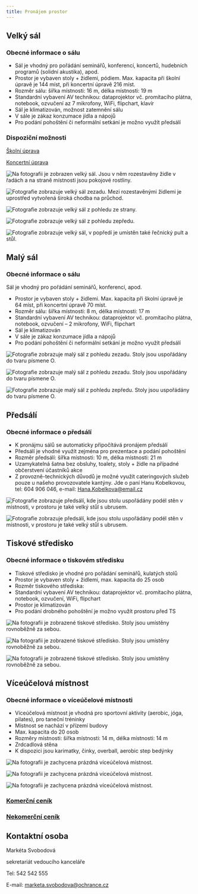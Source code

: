 ```yaml
---
title: Pronájem prostor
---
```


## Velký sál

### Obecné informace o sálu

- Sál je vhodný pro pořádání seminářů, konferencí, koncertů, hudebních programů (solidní akustika), apod.
- Prostor je vybaven stoly + židlemi, pódiem. Max. kapacita při školní úpravě je 144 míst, při koncertní úpravě 216 míst.
- Rozměr sálu: šířka místnosti: 16 m, délka místnosti: 19 m
- Standardní vybavení AV technikou: dataprojektor vč. promítacího plátna, notebook, ozvučení az 7 mikrofony, WiFi, flipchart, klavír
- Sál je klimatizován, možnost zatemnění sálu
- V sále je zákaz konzumace jídla a nápojů
- Pro podání pohoštění či neformální setkání je možno využít předsálí

### Dispoziční možnosti

[Školní úprava](https://www.ochrance.cz/uploads-import/img/Saly/VS_skolni_uprava_144_osob.pdf)

[Koncertní úprava](https://www.ochrance.cz/uploads-import/img/Saly/VS_koncertni_uprava_216_osob.pdf)

![Na fotografii je zobrazen velký sál. Jsou v něm rozestavěny židle v řadách a na straně místnosti jsou pokojové rostliny.](velky_sal_1.jpg "Velký sál")

![Fotografie zobrazuje velký sál zezadu. Mezi rozestavěnými židlemi je uprostřed vytvořená široká chodba na průchod.](velky_sal_2.jpg "Velký sál")

![Fotografie zobrazuje velký sál z pohledu ze strany.](velky_sal_3.jpg "Velký sál")

![Fotografie zobrazuje velký sál z pohledu zepředu. ](velky_sal_4.jpg "Velký sál")

![Fotografie zobrazuje velký sál, v popředí je umístěn také řečnický pult a stůl.](velky_sal_5.jpg "Velký sál")

## Malý sál

### Obecné informace o sálu

Sál je vhodný pro pořádání seminářů, konferencí, apod.

- Prostor je vybaven stoly + židlemi. Max. kapacita při školní úpravě je 64 míst, při koncertní úpravě 70 míst.
- Rozměr sálu: šířka místnosti: 8 m, délka místnosti: 17 m
- Standardní vybavení AV technikou: dataprojektor vč. promítacího plátna, notebook, ozvučení – 2 mikrofony, WiFi, flipchart
- Sál je klimatizován
- V sále je zákaz konzumace jídla a nápojů
- Pro podání pohoštění či neformální setkání je možno využít předsálí

![Fotografie zobrazuje malý sál z pohledu zezadu. Stoly jsou uspořádány do tvaru písmene O.](maly_sal_1.jpg "Malý sál")

![Fotografie zobrazuje malý sál z pohledu zezadu. Stoly jsou uspořádány do tvaru písmene O.](maly_sal_2.jpg "Malý sál")

![Fotografie zobrazuje malý sál z pohledu zepředu. Stoly jsou uspořádány do tvaru písmene O.](maly_sal_3.jpg "Malý sál")

## Předsálí

### Obecné informace o předsálí

- K pronájmu sálů se automaticky připočítává pronájem předsálí
- Předsálí je vhodné využít zejména pro prezentace a podání pohoštění
- Rozměr předsálí: šířka místnosti: 10 m, délka místnosti: 21 m
- Uzamykatelná šatna bez obsluhy, toalety, stoly + židle na případné občerstvení účastníků akce
- Z provozně-technických důvodů je možné využít cateringových služeb pouze u našeho provozovatele kantýny. Jde o paní Hanu Kobelkovou, tel: 604 906 046, e-mail: [Hana.Kobelkova@email.cz](mailto:Hana.Kobelkova@email.cz)

![Fotografie zobrazuje předsálí, kde jsou stolu uspořádány podél stěn v místnosti, v prostoru je také velký stůl s ubrusem.](predsali_1.jpg "Předsálí")

![Fotografie zobrazuje předsálí, kde jsou stolu uspořádány podél stěn v místnosti, v prostoru je také velký stůl s ubrusem.](predsali_2.jpg "Předsálí")

## Tiskové středisko

### Obecné informace o tiskovém středisku

- Tiskové středisko je vhodné pro pořádání seminářů, kulatých stolů
- Prostor je vybaven stoly + židlemi, max. kapacita do 25 osob
- Rozměr tiskového střediska:
- Standardní vybavení AV technikou: dataprojektor vč. promítacího plátna, notebook, ozvučení, WiFi, flipchart
- Prostor je klimatizován
- Pro podání drobného pohoštění je možno využít prostoru před TS

![Na fotografii je zobrazené tiskové středisko. Stoly jsou umístěny rovnoběžně za sebou.](tiskove_stredisko_1.jpg "Tiskové středisko")

![Na fotografii je zobrazené tiskové středisko. Stoly jsou umístěny rovnoběžně za sebou.](tiskove_stredisko_2.jpg "Tiskové středisko")

![Na fotografii je zobrazené tiskové středisko. Stoly jsou umístěny rovnoběžně za sebou.](tiskove_stredisko_3.jpg "Tiskové středisko")

## Víceúčelová místnost

### Obecné informace o víceúčelové místnosti

- Víceúčelová místnost je vhodná pro sportovní aktivity (aerobic, jóga, pilates), pro taneční tréninky
- Místnost se nachází v přízemí budovy
- Max. kapacita do 20 osob
- Rozměry místnosti: šířka místnosti: 14 m, délka místnosti: 14 m
- Zrdcadlová stěna
- K dispozici jsou karimatky, činky, overball, aerobic step bedýnky

![Na fotografii je zachycena prázdná víceúčelová místnost.](viceucelova_mistnost_1.jpg "Víceúčelová místnost")

![Na fotografii je zachycena prázdná víceúčelová místnost.](viceucelova_mistnost_2.jpg "Víceúčelová místnost")

![Na fotografii je zachycena prázdná víceúčelová místnost.](viceucelova_mistnost_3.jpg "Víceúčelová místnost")

### [Komerční ceník](https://www.ochrance.cz/uploads-import/img/Saly/Cenik_komercni_2020.pdf)

### [Nekomerční ceník](https://www.ochrance.cz/uploads-import/img/Saly/Cenik_nekomercni_2020.pdf)

## Kontaktní osoba

Markéta Svobodová

sekretariát vedoucího kanceláře

Tel: 542 542 555

E-mail: marketa.svobodova@ochrance.cz
